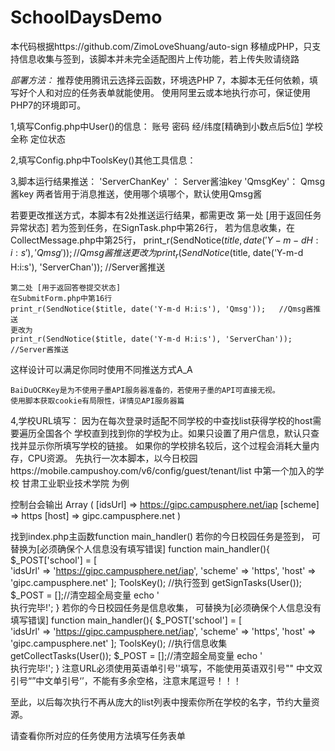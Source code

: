 # SchoolDaysDemo
本代码根据https://github.com/ZimoLoveShuang/auto-sign
移植成PHP，只支持信息收集与签到，该脚本并未完全适配图片上传功能，若上传失败请绕路

*部署方法：*
推荐使用腾讯云选择云函数，环境选PHP 7，本脚本无任何依赖，填写好个人和对应的任务表单就能使用。
使用阿里云或本地执行亦可，保证使用PHP7的环境即可。

1,填写Config.php中User()的信息：
账号	密码	经/纬度[精确到小数点后5位]	学校全称		定位状态    

2,填写Config.php中ToolsKey()其他工具信息：

3,脚本运行结果推送：
'ServerChanKey' ： Server酱油key
'QmsgKey'：     Qmsg酱key
两者皆用于消息推送，使用哪个填哪个，默认使用Qmsg酱

若要更改推送方式，本脚本有2处推送运行结果，都需更改
	第一处	[用于返回任务异常状态]
	若为签到任务，在SignTask.php中第26行，
	若为信息收集，在CollectMessage.php中第25行，
	print_r(SendNotice($title, date('Y-m-d H:i:s'), 'Qmsg'));   //Qmsg酱推送
	更改为
	print_r(SendNotice($title, date('Y-m-d H:i:s'), 'ServerChan'));   //Server酱推送

	第二处	[用于返回答卷提交状态]
	在SubmitForm.php中第16行
	print_r(SendNotice($title, date('Y-m-d H:i:s'), 'Qmsg'));   //Qmsg酱推送
	更改为
	print_r(SendNotice($title, date('Y-m-d H:i:s'), 'ServerChan'));   //Server酱推送
这样设计可以满足你同时使用不同推送方式A_A

	BaiDuOCRKey是为不使用子墨API服务器准备的，若使用子墨的API可直接无视。
	使用脚本获取cookie有局限性，详情见API服务器篇

4,学校URL填写：
因为在每次登录时适配不同学校的中查找list获得学校的host需要遍历全国各个
学校直到找到你的学校为止。如果只设置了用户信息，默认只查找并显示你所填写学校的链接。
如果你的学校排名较后，这个过程会消耗大量内存，CPU资源。
先执行一次本脚本，以今日校园https://mobile.campushoy.com/v6/config/guest/tenant/list
中第一个加入的学校  甘肃工业职业技术学院  为例

控制台会输出
Array ( [idsUrl] => https://gipc.campusphere.net/iap [scheme] => https [host] => gipc.campusphere.net )

找到index.php主函数function main_handler()
若你的今日校园任务是签到，
可替换为[必须确保个人信息没有填写错误]
function main_handler(){
    $_POST['school'] = [   
        'idsUrl' => 'https://gipc.campusphere.net/iap',
        'scheme' => 'https',
        'host' => 'gipc.campusphere.net'    ];
    ToolsKey();
    //执行签到
    getSignTasks(User());
    $_POST = [];//清空超全局变量
    echo '<br>执行完毕!';
}
若你的今日校园任务是信息收集，
可替换为[必须确保个人信息没有填写错误]
function main_handler(){
   $_POST['school'] = [   
        'idsUrl' => 'https://gipc.campusphere.net/iap',
        'scheme' => 'https',
        'host' => 'gipc.campusphere.net'    ];
    ToolsKey();
    //执行信息收集
    getCollectTasks(User());
    $_POST = [];//清空超全局变量
    echo '<br>执行完毕!';
}
注意URL必须使用英语单引号''填写，不能使用英语双引号"" 
中文双引号“”中文单引号‘’，不能有多余空格，注意末尾逗号！！！

至此，以后每次执行不再从庞大的list列表中搜索你所在学校的名字，节约大量资源。

请查看你所对应的任务使用方法填写任务表单
